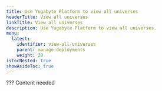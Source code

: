 ```yaml
---
title: Use Yugabyte Platform to view all universes
headerTitle: View all universes
linkTitle: View all universes
description: Use Yugabyte Platform to view all universes.
menu:
  latest:
    identifier: view-all-universes
    parent: manage-deployments
    weight: 20
isTocNested: true
showAsideToc: true
---
```


??? Content needed
